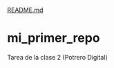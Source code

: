 [README.md](https://github.com/matiasalonso97/mi_primer_repo/files/7061960/README.md)
# mi_primer_repo
Tarea de la clase 2 (Potrero Digital)
